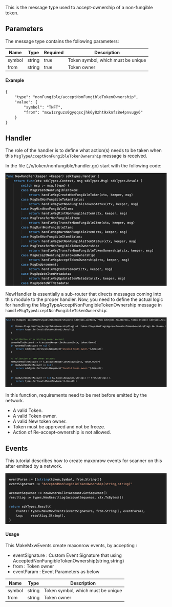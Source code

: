 This is the message type used to accept-ownership of a non-fungible token.

## Parameters

The message type contains the following parameters:

| Name | Type | Required | Description                 |
| ---- | ---- | -------- | --------------------------- |
| symbol | string | true   | Token symbol, which must be unique| |
| from | string | true   | Token owner| |


#### Example

```
{
    "type": "nonFungible/acceptNonFungibleTokenOwnership",
    "value": {
        "symbol": "TNFT",
        "from": "mxw1zrguzs0gyqqscjhk6y8zht9xknfz8e4pnvugy6"
    }
}
```

## Handler

The role of the handler is to define what action(s) needs to be taken when this `MsgTypeAcceptNonFungibleTokenOwnership` message is received.

In the file (./x/token/nonfungible/handler.go) start with the following code:

![Image-1](../pic/MintNonFungibleItem_01.png)


NewHandler is essentially a sub-router that directs messages coming into this module to the proper handler.
Now, you need to define the actual logic for handling the MsgTypeAcceptNonFungibleTokenOwnership message in `handleMsgTypeAcceptNonFungibleTokenOwnership`:

![Image-2](../pic/AcceptNonFungibleTokenOwnership_01.png)


In this function, requirements need to be met before emitted by the network.

* A valid Token.
* A valid Token owner.
* A valid New token owner.
* Token must be approved and not be freeze.
* Action of Re-accept-ownership is not allowed.


## Events
This tutorial describes how to create maxonrow events for scanner on this after emitted by a network.

![Image-1](../pic/AcceptNonFungibleTokenOwnership_03.png)


#### Usage
This MakeMxwEvents create maxonrow events, by accepting :

* eventSignature : Custom Event Signature that using AcceptedNonFungibleTokenOwnership(string,string)
* from : Token owner
* eventParam : Event Parameters as below

| Name | Type | Description                 |
| ---- | ---- | --------------------------- |
| symbol | string | Token symbol, which must be unique| |
| from | string | Token owner| |
